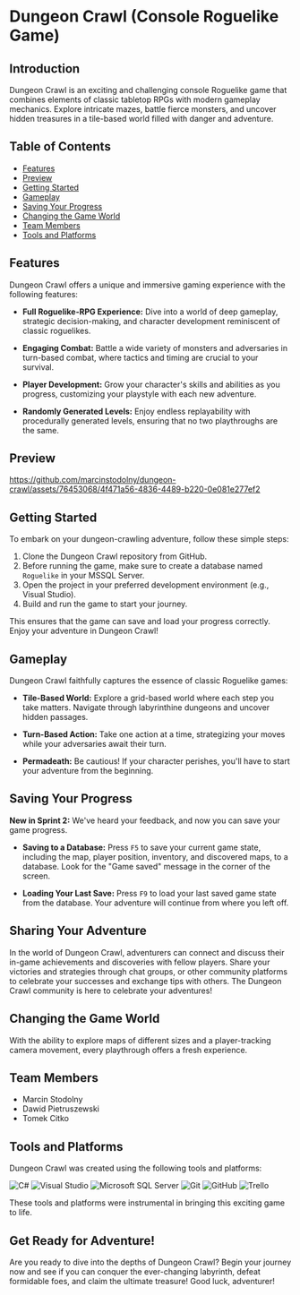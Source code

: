 # Dungeon Crawl (Console Roguelike Game)

## Introduction

Dungeon Crawl is an exciting and challenging console Roguelike game that combines elements of classic tabletop RPGs with modern gameplay mechanics. Explore intricate mazes, battle fierce monsters, and uncover hidden treasures in a tile-based world filled with danger and adventure.

## Table of Contents

- [Features](#features)
- [Preview](#preview)
- [Getting Started](#getting-started)
- [Gameplay](#gameplay)
- [Saving Your Progress](#saving-your-progress)
- [Changing the Game World](#changing-the-game-world)
- [Team Members](#team-members)
- [Tools and Platforms](#tools-and-platforms)

## Features

Dungeon Crawl offers a unique and immersive gaming experience with the following features:

- **Full Roguelike-RPG Experience:** Dive into a world of deep gameplay, strategic decision-making, and character development reminiscent of classic roguelikes.

- **Engaging Combat:** Battle a wide variety of monsters and adversaries in turn-based combat, where tactics and timing are crucial to your survival.

- **Player Development:** Grow your character's skills and abilities as you progress, customizing your playstyle with each new adventure.

- **Randomly Generated Levels:** Enjoy endless replayability with procedurally generated levels, ensuring that no two playthroughs are the same.

## Preview

https://github.com/marcinstodolny/dungeon-crawl/assets/76453068/4f471a56-4836-4489-b220-0e081e277ef2

## Getting Started

To embark on your dungeon-crawling adventure, follow these simple steps:

1. Clone the Dungeon Crawl repository from GitHub.
2. Before running the game, make sure to create a database named `Roguelike` in your MSSQL Server.
3. Open the project in your preferred development environment (e.g., Visual Studio).
4. Build and run the game to start your journey.

This ensures that the game can save and load your progress correctly. Enjoy your adventure in Dungeon Crawl!

## Gameplay

Dungeon Crawl faithfully captures the essence of classic Roguelike games:

- **Tile-Based World:** Explore a grid-based world where each step you take matters. Navigate through labyrinthine dungeons and uncover hidden passages.

- **Turn-Based Action:** Take one action at a time, strategizing your moves while your adversaries await their turn.

- **Permadeath:** Be cautious! If your character perishes, you'll have to start your adventure from the beginning.

## Saving Your Progress

**New in Sprint 2:** We've heard your feedback, and now you can save your game progress.

- **Saving to a Database:** Press `F5` to save your current game state, including the map, player position, inventory, and discovered maps, to a database. Look for the "Game saved" message in the corner of the screen.

- **Loading Your Last Save:** Press `F9` to load your last saved game state from the database. Your adventure will continue from where you left off.

## Sharing Your Adventure

In the world of Dungeon Crawl, adventurers can connect and discuss their in-game achievements and discoveries with fellow players. Share your victories and strategies through chat groups, or other community platforms to celebrate your successes and exchange tips with others. The Dungeon Crawl community is here to celebrate your adventures!

## Changing the Game World

With the ability to explore maps of different sizes and a player-tracking camera movement, every playthrough offers a fresh experience.

## Team Members

- Marcin Stodolny
- Dawid Pietruszewski
- Tomek Citko

## Tools and Platforms

Dungeon Crawl was created using the following tools and platforms:

![C#](https://img.shields.io/badge/C%23-239120.svg?style=for-the-badge&logo=c-sharp&logoColor=white)
![Visual Studio](https://img.shields.io/badge/Visual%20Studio-5C2D91.svg?style=for-the-badge&logo=visual-studio&logoColor=white)
![Microsoft SQL Server](https://img.shields.io/badge/Microsoft%20SQL%20Server-CC2927?style=for-the-badge&logo=microsoft%20sql%20server&logoColor=white)
![Git](https://img.shields.io/badge/Git-F05032.svg?style=for-the-badge&logo=git&logoColor=white)
![GitHub](https://img.shields.io/badge/GitHub-181717.svg?style=for-the-badge&logo=github&logoColor=white)
![Trello](https://img.shields.io/badge/Trello-0079BF.svg?style=for-the-badge&logo=trello&logoColor=white)

These tools and platforms were instrumental in bringing this exciting game to life.

## Get Ready for Adventure!

Are you ready to dive into the depths of Dungeon Crawl? Begin your journey now and see if you can conquer the ever-changing labyrinth, defeat formidable foes, and claim the ultimate treasure! Good luck, adventurer!
